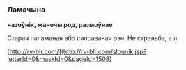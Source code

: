 ### Ламачына
**назоўнік, жаночы род, размоўнае**

Старая паламаная або сапсаваная рэч. Не стрэльба, а л.

<a rel="author">[http://rv-blr.com/](http://rv-blr.com/slounik.jsp?letterId=0&maskId=0&pageId=1508)</a>
